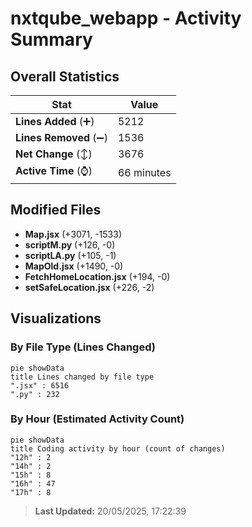 # nxtqube_webapp - Activity Summary 

## Overall Statistics

| Stat                   | Value                                                             |
| ---------------------- | ----------------------------------------------------------------- |
| **Lines Added** (➕)   | 5212                                          |
| **Lines Removed** (➖) | 1536                                        |
| **Net Change** (↕)    | 3676                |
| **Active Time** (⌚)   | 66 minutes |


## Modified Files
- **Map.jsx** (+3071, -1533)
- **scriptM.py** (+126, -0)
- **scriptLA.py** (+105, -1)
- **MapOld.jsx** (+1490, -0)
- **FetchHomeLocation.jsx** (+194, -0)
- **setSafeLocation.jsx** (+226, -2)

## Visualizations

### By File Type (Lines Changed)

```mermaid
pie showData
title Lines changed by file type
".jsx" : 6516
".py" : 232
```

### By Hour (Estimated Activity Count)

```mermaid
pie showData
title Coding activity by hour (count of changes)
"12h" : 2
"14h" : 2
"15h" : 8
"16h" : 47
"17h" : 8
```


> **Last Updated:** 20/05/2025, 17:22:39